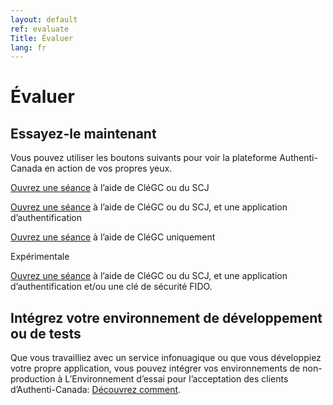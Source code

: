 ```yaml
---
layout: default
ref: evaluate
Title: Évaluer
lang: fr
---
```

# Évaluer

## Essayez-le maintenant

Vous pouvez utiliser les boutons suivants pour voir la plateforme Authenti-Canada 
en action de vos propres yeux.

<a class="btn btn-primary" target="_blank" href="https://te-auth.id.tbs-sct.gc.ca/oxauth/restv1/authorize?client_id=c9b2ddd5-46fa-47c8-a956-de6a389d0ad7&scope=openid&response_type=code&ui_locales=fr-CA&prompt=login&redirect_uri=https://www.canada.ca/en.html">Ouvrez une séance</a> à l’aide de CléGC ou du SCJ


<a class="btn btn-primary" target="_blank" href="https://te-auth.id.tbs-sct.gc.ca/oxauth/restv1/authorize?client_id=c9b2ddd5-46fa-47c8-a956-de6a389d0ad7&scope=openid&response_type=code&acr_values=mfa&ui_locales=fr-CA&prompt=login&redirect_uri=https://www.canada.ca/en.html">Ouvrez une séance</a> à l’aide de CléGC ou du SCJ, et une application d’authentification

<a class="btn btn-primary" target="_blank" href="https://te-auth.id.tbs-sct.gc.ca/oxauth/restv1/authorize?client_id=c9b2ddd5-46fa-47c8-a956-de6a389d0ad7&scope=openid&response_type=code&acr_values=gckey&ui_locales=fr-CA&prompt=login&redirect_uri=https://www.canada.ca/en.html">Ouvrez une séance</a> à l’aide de CléGC uniquement

 <p class="fa fa-solid fa-flask">Expérimentale</p>

<a class="btn btn-primary" target="_blank" href="https://te-auth.id.tbs-sct.gc.ca/oxauth/restv1/authorize?client_id=a361fcc5-ab95-40bf-b176-f4b95ec54ab5&scope=openid&response_type=code&acr_values=mfa&ui_locales=fr-CA&prompt=login&redirect_uri=https://www.canada.ca/en.html">Ouvrez une séance</a> à l’aide de CléGC ou du SCJ, et une application d’authentification et/ou une clé de sécurité FIDO.

## Intégrez votre environnement de développement ou de tests

Que vous travailliez avec un service infonuagique ou que vous développiez votre propre application, 
vous pouvez intégrer vos environnements de non-production à L’Environnement d’essai pour l’acceptation 
des clients d’Authenti-Canada: [Découvrez comment](../decouvrir/cate.html).
